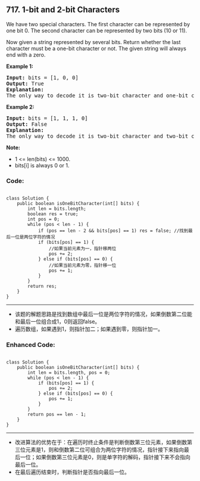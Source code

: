 ## 717. 1-bit and 2-bit Characters
We have two special characters. The first character can be represented by one bit 0. The second character can be represented by two bits (10 or 11).

Now given a string represented by several bits. Return whether the last character must be a one-bit character or not. The given string will always end with a zero.

<strong>Example 1:</strong>
<pre>
<strong>Input:</strong> bits = [1, 0, 0]
<strong>Output:</strong> True
<strong>Explanation:</strong> 
The only way to decode it is two-bit character and one-bit character. So the last character is one-bit character.
</pre>
<strong>Example 2:</strong>
<pre>
<strong>Input:</strong> bits = [1, 1, 1, 0]
<strong>Output:</strong> False
<strong>Explanation:</strong> 
The only way to decode it is two-bit character and two-bit character. So the last character is NOT one-bit character.
</pre>
<strong>Note:</strong>

* 1 <= len(bits) <= 1000.
* bits[i] is always 0 or 1.

### Code:
<pre><code>
class Solution {
    public boolean isOneBitCharacter(int[] bits) {
        int len = bits.length;
        boolean res = true;
        int pos = 0;
        while (pos < len - 1) {
            if (pos == len - 2 && bits[pos] == 1) res = false; //找到最后一位是两位字符的情况
            if (bits[pos] == 1) {
                //如果当前元素为一，指针移两位
                pos += 2;
            } else if (bits[pos] == 0) {
                //如果当前元素为零，指针移一位
                pos += 1;
            }
        }
        return res;
    }
}
</code></pre>

***
* 该题的解题思路是找到数组中最后一位是两位字符的情况，如果倒数第二位能和最后一位组合成1，0则返回false。
* 遍历数组，如果遇到1，则指针加二；如果遇到零，则指针加一。

### Enhanced Code:
<pre><code>
class Solution {
    public boolean isOneBitCharacter(int[] bits) {
        int len = bits.length, pos = 0;
        while (pos < len - 1) {
            if (bits[pos] == 1) {
                pos += 2;
            } else if (bits[pos] == 0) {
                pos += 1;
            }
        }
        return pos == len - 1;
    }
}
</code></pre>

***
* 改进算法的优势在于：在遍历时终止条件是判断倒数第三位元素，如果倒数第三位元素是1，则和倒数第二位可组合为两位字符的情况，指针接下来指向最后一位；如果倒数第三位元素是0，则是单字符的解码，指针接下来不会指向最后一位。
* 在最后遍历结束时，判断指针是否指向最后一位。
